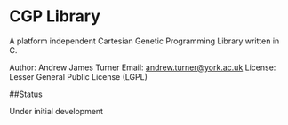 CGP Library
======

A platform independent Cartesian Genetic Programming Library written in C.

Author: Andrew James Turner 
Email: andrew.turner@york.ac.uk 
License: Lesser General Public License (LGPL) 

##Status

Under initial development


